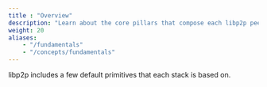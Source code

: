 ```yaml
---
title : "Overview"
description: "Learn about the core pillars that compose each libp2p peer and a libp2p network."
weight: 20
aliases:
    - "/fundamentals"
    - "/concepts/fundamentals"
---
```


libp2p includes a few default primitives that each stack is based on.
